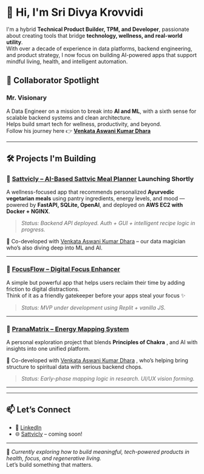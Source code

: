 # 👋 Hi, I'm Sri Divya Krovvidi

I'm a hybrid **Technical Product Builder, TPM, and Developer**, passionate about creating tools that bridge **technology, wellness, and real-world utility**.  
With over a decade of experience in data platforms, backend engineering, and product strategy, I now focus on building AI-powered apps that support mindful living, health, and intelligent automation.

## 🤝 Collaborator Spotlight

### Mr. Visionary  
A Data Engineer on a mission to break into **AI and ML**, with a sixth sense for scalable backend systems and clean architecture.  
Helps build smart tech for wellness, productivity, and beyond.  
Follow his journey here 👉 [**Venkata Aswani Kumar Dhara**](https://github.com/vkdhara55)

---

## 🛠️ Projects I'm Building

### 🌿 [Sattvicly – AI-Based Sattvic Meal Planner](https://sattvicly.com) Launching Shortly
A wellness-focused app that recommends personalized **Ayurvedic vegetarian meals** using pantry ingredients, energy levels, and mood — powered by **FastAPI, SQLite, OpenAI**, and deployed on **AWS EC2 with Docker + NGINX**.

> _Status: Backend API deployed. Auth + GUI + intelligent recipe logic in progress._

👥 Co-developed with [Venkata Aswani Kumar Dhara](https://github.com/vkdhara55) – our data magician who’s also diving deep into ML and AI.

---

### 🧠 [FocusFlow – Digital Focus Enhancer](https://sridivyakrovvidi.github.io/FocusFlow/)
A simple but powerful app that helps users reclaim their time by adding friction to digital distractions.  
Think of it as a friendly gatekeeper before your apps steal your focus ✨

> _Status: MVP under development using Replit + vanilla JS._

---

### 🔬 [PranaMatrix – Energy Mapping System](https://github.com/yourusername/pranamatrix)
A personal exploration project that blends **Principles of Chakra** , and AI with insights into one unified platform.

👥 Co-developed with [Venkata Aswani Kumar Dhara](https://github.com/vkdhara55) , who’s helping bring structure to spiritual data with serious backend chops.

> _Status: Early-phase mapping logic in research. UI/UX vision forming._

---

---

## 📫 Let’s Connect

- 💼 [LinkedIn](https://www.linkedin.com/in/sri-divya-krovvidi/)
- 🌐 [Sattvicly](https://sattvicly.com) – coming soon!

---

🧭 _Currently exploring how to build meaningful, tech-powered products in health, focus, and regenerative living._  
Let’s build something that matters.

